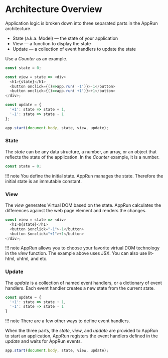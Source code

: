 # Architecture Overview

Application logic is broken down into three separated parts in the AppRun architecture.

* State (a.k.a. Model) — the state of your application
* View — a function to display the state
* Update — a collection of event handlers to update the state

Use a _Counter_ as an example.

```js
const state = 0;

const view = state => <div>
  <h1>{state}</h1>
  <button onclick={()=>app.run('-1')}>-1</button>
  <button onclick={()=>app.run('+1')}>+1</button>
</div>;

const update = {
  '+1': state => state + 1,
  '-1': state => state - 1
};

app.start(document.body, state, view, update);
```
<apprun-play></apprun-play>

### State

The _state_ can be any data structure, a number, an array, or an object that reflects the state of the application. In the _Counter_ example, it is a number.

```javascript
const state = 0;
```

!!! note
    You define the initial state. AppRun manages the state. Therefore the initial state is an immutable constant.

### View

The _view_ generates Virtual DOM based on the state. AppRun calculates the differences against the web page element and renders the changes.

```javascript
const view = state => <div>
  <h1>${state}</h1>
  <button $onclick="-1">-1</button>
  <button $onclick="+1">+1</button>
</div>;
```

!!! note
    AppRun allows you to choose your favorite virtual DOM technology in the _view_ function. The example above uses JSX. You can also use lit-html, uhtml, and etc.

### Update

The _update_ is a collection of named event handlers, or a dictionary of event handlers. Each event handler creates a new state from the current state.
```javascript
const update = {
  '+1': state => state + 1,
  '-1': state => state - 1
}
```

!!! note
    There are a few other ways to define event handlers.

When the three parts, the _state_, _view_, and _update_ are provided to AppRun to start an application, AppRun registers the event handlers defined in the _update_ and waits for AppRun events.

```js
app.start(document.body, state, view, update);
```





